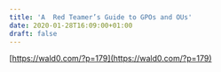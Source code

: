 ```yaml
---
title: 'A  Red Teamer’s Guide to GPOs and OUs'
date: 2020-01-28T16:09:00+01:00
draft: false
---
```


[https://wald0.com/?p=179](https://wald0.com/?p=179)